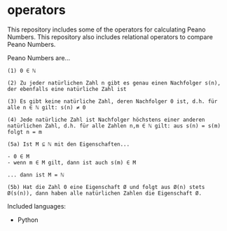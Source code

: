 # operators
This repository includes some of the operators for calculating Peano Numbers. This repository also includes relational operators to compare Peano Numbers.

Peano Numbers are...

    (1) 0 ∈ ℕ

    (2) Zu jeder natürlichen Zahl n gibt es genau einen Nachfolger s(n), der ebenfalls eine natürliche Zahl ist

    (3) Es gibt keine natürliche Zahl, deren Nachfolger 0 ist, d.h. für alle n ∈ ℕ gilt: s(n) ≠ 0

    (4) Jede natürliche Zahl ist Nachfolger höchstens einer anderen natürlichen Zahl, d.h. für alle Zahlen n,m ∈ ℕ gilt: aus s(n) = s(m) folgt n = m

    (5a) Ist M ⊆ ℕ mit den Eigenschaften...

    - 0 ∈ M
    - wenn m ∈ M gilt, dann ist auch s(m) ∈ M

    ... dann ist M = ℕ

    (5b) Hat die Zahl 0 eine Eigenschaft Ø und folgt aus Ø(n) stets Ø(s(n)), dann haben alle natürlichen Zahlen die Eigenschaft Ø.

Included languages:
- Python
